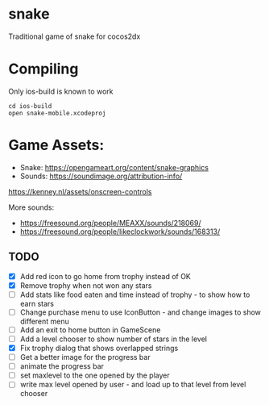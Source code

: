 # snake
Traditional game of snake for cocos2dx

# Compiling
Only ios-build is known to work
```
cd ios-build
open snake-mobile.xcodeproj
```

# Game Assets:
* Snake: https://opengameart.org/content/snake-graphics
* Sounds: https://soundimage.org/attribution-info/

https://kenney.nl/assets/onscreen-controls

More sounds:
* https://freesound.org/people/MEAXX/sounds/218069/
* https://freesound.org/people/likeclockwork/sounds/168313/

## TODO
* [x] Add red icon to go home from trophy instead of OK
* [x] Remove trophy when not won any stars
* [ ] Add stats like food eaten and time instead of trophy - to show how to earn stars
* [ ] Change purchase menu to use IconButton - and change images to show different menu
* [ ] Add an exit to home button in GameScene
* [ ] Add a level chooser to show number of stars in the level
* [x] Fix trophy dialog that shows overlapped strings
* [ ] Get a better image for the progress bar
* [ ] animate the progress bar
* [ ] set maxlevel to the one opened by the player
* [ ] write max level opened by user - and load up to that level from level chooser
